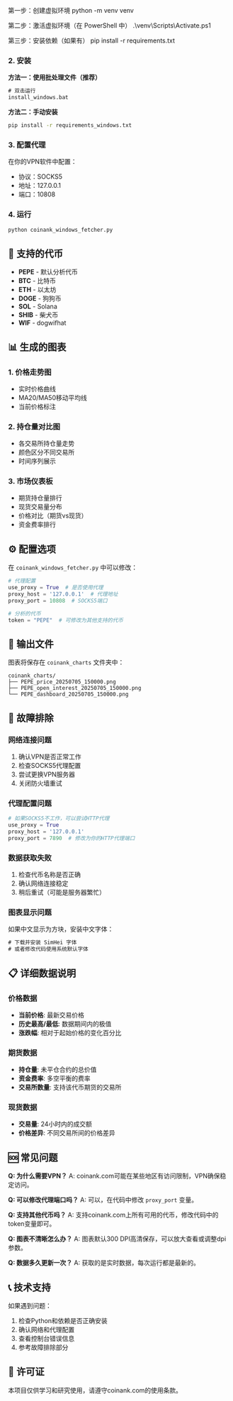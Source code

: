 第一步：创建虚拟环境
python -m venv venv

第二步：激活虚拟环境（在 PowerShell 中）
.\venv\Scripts\Activate.ps1

第三步：安装依赖（如果有）
pip install -r requirements.txt



### 2. 安装

**方法一：使用批处理文件（推荐）**
```cmd
# 双击运行
install_windows.bat
```

**方法二：手动安装**
```cmd
pip install -r requirements_windows.txt
```

### 3. 配置代理

在你的VPN软件中配置：
- 协议：SOCKS5
- 地址：127.0.0.1
- 端口：10808

### 4. 运行

```cmd
python coinank_windows_fetcher.py
```

## 🎯 支持的代币

- **PEPE** - 默认分析代币
- **BTC** - 比特币
- **ETH** - 以太坊
- **DOGE** - 狗狗币
- **SOL** - Solana
- **SHIB** - 柴犬币
- **WIF** - dogwifhat

## 📊 生成的图表

### 1. 价格走势图
- 实时价格曲线
- MA20/MA50移动平均线
- 当前价格标注

### 2. 持仓量对比图
- 各交易所持仓量走势
- 颜色区分不同交易所
- 时间序列展示

### 3. 市场仪表板
- 期货持仓量排行
- 现货交易量分布
- 价格对比（期货vs现货）
- 资金费率排行

## ⚙️ 配置选项

在 `coinank_windows_fetcher.py` 中可以修改：

```python
# 代理配置
use_proxy = True  # 是否使用代理
proxy_host = '127.0.0.1'  # 代理地址
proxy_port = 10808  # SOCKS5端口

# 分析的代币
token = "PEPE"  # 可修改为其他支持的代币
```

## 📁 输出文件

图表将保存在 `coinank_charts` 文件夹中：
```
coinank_charts/
├── PEPE_price_20250705_150000.png
├── PEPE_open_interest_20250705_150000.png
└── PEPE_dashboard_20250705_150000.png
```

## 🔧 故障排除

### 网络连接问题
1. 确认VPN是否正常工作
2. 检查SOCKS5代理配置
3. 尝试更换VPN服务器
4. 关闭防火墙重试

### 代理配置问题
```python
# 如果SOCKS5不工作，可以尝试HTTP代理
use_proxy = True
proxy_host = '127.0.0.1'
proxy_port = 7890  # 修改为你的HTTP代理端口
```

### 数据获取失败
1. 检查代币名称是否正确
2. 确认网络连接稳定
3. 稍后重试（可能是服务器繁忙）

### 图表显示问题
如果中文显示为方块，安装中文字体：
```cmd
# 下载并安装 SimHei 字体
# 或者修改代码使用系统默认字体
```

## 📋 详细数据说明

### 价格数据
- **当前价格**: 最新交易价格
- **历史最高/最低**: 数据期间内的极值
- **涨跌幅**: 相对于起始价格的变化百分比

### 期货数据
- **持仓量**: 未平仓合约的总价值
- **资金费率**: 多空平衡的费率
- **交易所数量**: 支持该代币期货的交易所

### 现货数据
- **交易量**: 24小时内的成交额
- **价格差异**: 不同交易所间的价格差异

## 🆘 常见问题

**Q: 为什么需要VPN？**
A: coinank.com可能在某些地区有访问限制，VPN确保稳定访问。

**Q: 可以修改代理端口吗？**
A: 可以，在代码中修改 `proxy_port` 变量。

**Q: 支持其他代币吗？**
A: 支持coinank.com上所有可用的代币，修改代码中的token变量即可。

**Q: 图表不清晰怎么办？**
A: 图表默认300 DPI高清保存，可以放大查看或调整dpi参数。

**Q: 数据多久更新一次？**
A: 获取的是实时数据，每次运行都是最新的。

## 📞 技术支持

如果遇到问题：
1. 检查Python和依赖是否正确安装
2. 确认网络和代理配置
3. 查看控制台错误信息
4. 参考故障排除部分

## 📜 许可证

本项目仅供学习和研究使用，请遵守coinank.com的使用条款。
